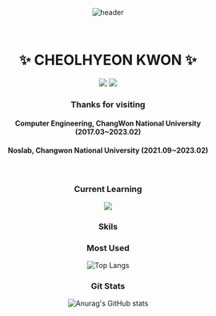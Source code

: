 <div align="center">
  
  ![header](https://capsule-render.vercel.app/api?type=waving&color=FF9999&height=150&section=header&text=Cheolhyeon's%20GitHub&fontSize=60)

  <br>
  <h1>✨ CHEOLHYEON KWON ✨</h1>
  <a href="https://www.instagram.com/c208_h" target="_blank"><img src="https://img.shields.io/badge/instagram-E4405F?style=for-the-badge&logo=Instagram&logoColor=white"/></a>
  <a href="https://kkcchh9999.github.io" target="_blank"><img src="https://img.shields.io/badge/github-FF8888?style=for-the-badge&logo=GitHub&logoColor=white"/></a>
  <h3>Thanks for visiting</h3>
  <h4>Computer Engineering, ChangWon National University (2017.03~2023.02)</h4>
  <h4>Noslab, Changwon National University (2021.09~2023.02)</h4>
  <br>
  <h3> Current Learning </h3>
  <img src="https://img.shields.io/badge/python-CC6666?style=for-the-badge&logo=python&logoColor=white">
  <br>
  <h3> Skils </h3>
  
  <h3> Most Used </h3>
    
  ![Top Langs](https://github-readme-stats.vercel.app/api/top-langs/?username=kkcchh9999&show_icons=true&theme=darcula)
    
  <h3> Git Stats </h3>
  
  ![Anurag's GitHub stats](https://github-readme-stats.vercel.app/api?username=kkcchh9999&show_icons=true&theme=darcula)

  

</div>


<!--
**kkcchh9999/kkcchh9999** is a ✨ _special_ ✨ repository because its `README.md` (this file) appears on your GitHub profile.

Here are some ideas to get you started:

- 🔭 I’m currently working on ...
- 🌱 I’m currently learning ...
- 👯 I’m looking to collaborate on ...
- 🤔 I’m looking for help with ...
- 💬 Ask me about ...
- 📫 How to reach me: ...
- 😄 Pronouns: ...
- ⚡ Fun fact: ...
-->
